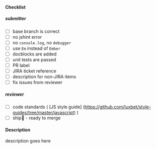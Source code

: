 #### Checklist
##### submitter
- [ ] base branch is correct
- [ ] no jshint error
- [ ] no `console.log`, no `debugger`
- [ ] use `Em` instead of `Ember`
- [ ] docblocks are added
- [ ] unit tests are passed
- [ ] PR label
- [ ] JIRA ticket reference
- [ ] description for non-JIRA items
- [ ] fix issues from reviewer

##### reviewer
- [ ] code standards ( [JS style guide] (https://github.com/luxbet/style-guides/tree/master/javascript) )
- [ ] ship:ship: - ready to merge

#### Description
description goes here
